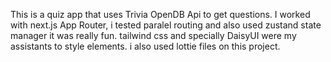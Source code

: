 This is a quiz app that uses Trivia OpenDB Api to get questions. I worked with next.js App Router, i tested paralel routing and also used zustand state manager it was really fun. tailwind css and specially DaisyUI were my assistants to style elements. i also used lottie files on this project.
